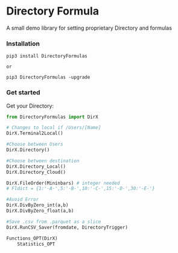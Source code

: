 
# Directory Formula
A small demo library for setting proprietary Directory and formulas

### Installation
```
pip3 install DirectoryFormulas

or 

pip3 DirectoryFormulas -upgrade
```

### Get started
Get your Directory:

```Python
from DirectoryFormulas import DirX

# Changes to local if /Users/[Name]
DirX.Terminal2Local()

#Choose between Users
DirX.Directory()

#Choose between destination
DirX.Directory_Local()
DirX.Directory_Cloud()

DirX.FileOrder(Mininbars) # integer needed
# Fldict = {1:'-A-',5:'-B-',10:'-C-',15:'-D-',30:'-E-'}

#Avoid Error
DirX.DivByZero_int(a,b)
DirX.DivByZero_float(a,b)

#Save .csv from .parquet as a slice
DirX.RunCSV_Saver(fromdate, DirectoryTrigger)
```

```Python
Functions_OPT(DirX)
    Statistics_OPT
```